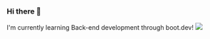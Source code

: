 ### Hi there 👋

<p align="left">
  <text>I'm currently learning Back-end development through boot.dev!</text>
  <img src="https://api.boot.dev/v1/users/public/0e728c03-08ff-4c3a-a0d3-3437249f19b7/thumbnail" >
</p>
